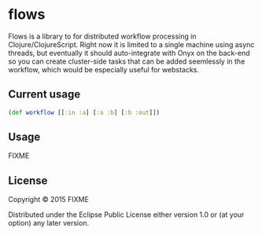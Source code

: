 # flows

Flows is a library to for distributed workflow processing in
Clojure/ClojureScript. Right now it is limited to a single machine
using async threads, but eventually it should auto-integrate with Onyx
on the back-end so you can create cluster-side tasks that can be added
seemlessly in the workflow, which would be especially useful for
webstacks.

## Current usage

```clj
(def workflow [[:in :a] [:a :b] [:b :out]])


```

## Usage

FIXME

## License

Copyright © 2015 FIXME

Distributed under the Eclipse Public License either version 1.0 or (at
your option) any later version.
